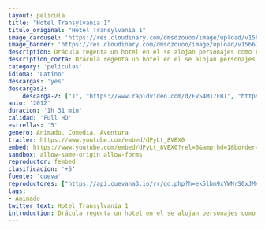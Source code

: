 ```yaml
---
layout: pelicula
title: "Hotel Transylvania 1"
titulo_original: "Hotel Transylvania 1"
image_carousel: 'https://res.cloudinary.com/dmsdzouoo/image/upload/v1566183397/transyklvania1-poster-min_z4csdj.jpg'
image_banner: 'https://res.cloudinary.com/dmsdzouoo/image/upload/v1566183402/hotel1-min_xquxs6.jpg'
description: Drácula regenta un hotel en el se alojan personajes como Frankenstein, la Momia, el Hombre Invisible, hombres-lobo... El problema del conde es que tiene una hija de espíritu aventurero a la que le resulta difícil controlar. El conflicto surge cuando se aloja en el hotel un ser humano que se siente atraído por la hija del dueño.
description_corta: Drácula regenta un hotel en el se alojan personajes como Frankenstein, la Momia, el Hombre Invisible, hombres-lobo... El problema del conde es que tiene una hija de espíritu aventurero a la que le..
category: 'peliculas'
idioma: 'Latino'
descargas: 'yes'
descargas2:
    descarga-2: ["1", "https://www.rapidvideo.com/d/FVS4M17EBI", "https://www.google.com/s2/favicons?domain=www.rapidvideo.com","RapidVideo","https://res.cloudinary.com/imbriitneysam/image/upload/v1541473684/mexico.png", "Latino", "Full HD"]
anio: '2012'
duracion: '1h 31 min'
calidad: 'Full HD'
estrellas: '5'
genero: Animado, Comedia, Aventura
trailer: https://www.youtube.com/embed/dPyLt_8VBX0
embed: https://www.youtube.com/embed/dPyLt_8VBX0?rel=0&amp;hd=1&border=0&wmode=opaque&enablejsapi=1&modestbranding=1&controls=1&showinfo=1
sandbox: allow-same-origin allow-forms
reproductor: fembed
clasificacion: '+5'
fuente: 'cueva'
reproductores: ["https://api.cuevana3.io/rr/gd.php?h=ek5lbm9xYWNrS0xJMVp5b21KREk0dFBLbjVkaHhkRGdrOG1jbnBpUnhhS1ZwcFoyaTlLa3RzeVRwcHVpM0pxL205SjRwWHZidXFmWXhIMkppZFRicU5HU3FadVkyUT09"]
tags:
- Animado
twitter_text: Hotel Transylvania 1
introduction: Drácula regenta un hotel en el se alojan personajes como Frankenstein, la Momia, el Hombre Invisible, hombres-lobo... El problema del conde es que tiene una hija de espíritu aventurero a la que le..
---
```












